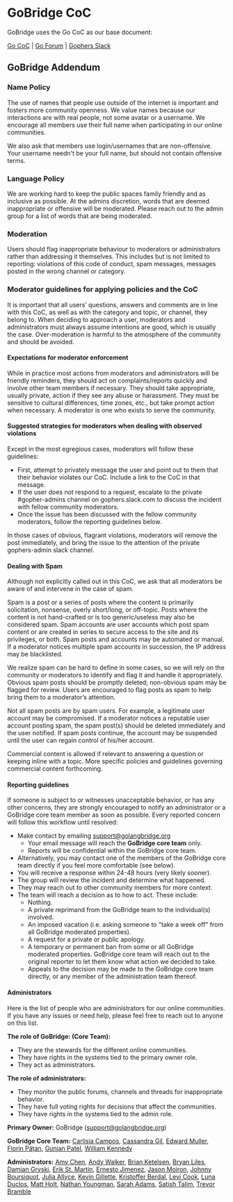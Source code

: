 # GoBridge CoC

GoBridge uses the Go CoC as our base document:

[Go CoC](https://golang.org/conduct) | [Go Forum](https://forum.golangbridge.org/) | [Gophers Slack](http://invite.slack.golangbridge.org)

## GoBridge Addendum

### Name Policy
The use of names that people use outside of the internet is important and fosters more community openness. We value names because our interactions are with real people, not some avatar or a username. We encourage all members use their full name when participating in our online communities.

We also ask that members use login/usernames that are non-offensive. Your username needn't be your full name, but should not contain offensive terms.

### Language Policy
We are working hard to keep the public spaces family friendly and as inclusive as possible. At the admins discretion, words that are deemed inappropriate or offensive will be moderated. Please reach out to the admin group for a list of words that are being moderated.

### Moderation
Users should flag inappropriate behaviour to moderators or administrators rather than addressing it themselves. This includes but is not limited to reporting: violations of this code of conduct, spam messages, messages posted in the wrong channel or category.

### Moderator guidelines for applying policies and the CoC
It is important that all users’ questions, answers and comments are in line with this CoC, as well as with the category and topic, or channel, they belong to. When deciding to approach a user, moderators and administrators must always assume intentions are good, which is usually the case. Over-moderation is harmful to the atmosphere of the community and should be avoided.

#### Expectations for moderator enforcement
While in practice most actions from moderators and administrators will be friendly reminders, they should act on complaints/reports quickly and involve other team members if necessary. They should take appropriate, usually private, action if they see any abuse or harassment. They must be sensitive to cultural differences, time zones, etc., but take prompt action when necessary. A moderator is one who exists to serve the community.

#### Suggested strategies for moderators when dealing with observed violations
Except in the most egregious cases, moderators will follow these guidelines:
- First, attempt to privately message the user and point out to them that their behavior violates our CoC. Include a link to the CoC in that message.
- If the user does not respond to a request, escalate to the private #gopher-admins channel on gophers.slack.com to discuss the incident with fellow community moderators.
- Once the issue has been discussed with the fellow community moderators, follow the reporting guidelines below.

In those cases of obvious, flagrant violations, moderators will remove the post immediately, and bring the issue to the attention of the private gophers-admin slack channel.

#### Dealing with Spam
Although not explicitly called out in this CoC, we ask that all moderators be aware of and intervene in the case of spam.

Spam is a post or a series of posts where the content is primarily solicitation, nonsense, overly short/long, or off-topic. Posts where the content is not hand-crafted or is too generic/useless may also be considered spam. Spam accounts are user accounts which post spam content or are created in series to secure access to the site and its privileges, or both. Spam posts and accounts may be automated or manual. If a moderator notices multiple spam accounts in succession, the IP address may be blacklisted.

We realize spam can be hard to define in some cases, so we will rely on the community or moderators to identify and flag it and handle it appropriately. Obvious spam posts should be promptly deleted; non-obvious spam may be flagged for review. Users are encouraged to flag posts as spam to help bring them to a moderator’s attention.

Not all spam posts are by spam users. For example, a legitimate user account may be compromised. If a moderator notices a reputable user account posting spam, the spam post(s) should be deleted immediately and the user notified. If spam posts continue, the account may be suspended until the user can regain control of his/her account.

Commercial content is allowed if relevant to answering a question or keeping inline with a topic. More specific policies and guidelines governing commercial content forthcoming.

#### Reporting guidelines
If someone is subject to or witnesses unacceptable behavior, or has any other concerns, they are strongly encouraged to notify an administrator or a GoBridge core team member as soon as possible. Every reported concern will follow this workflow until resolved:
- Make contact by emailing support@golangbridge.org
  - Your email message will reach the **GoBridge core team** only.
  - Reports will be confidential within the GoBridge core team.
- Alternatively, you may contact one of the members of the GoBridge core team directly if you feel more comfortable (see below).
- You will receive a response within 24-48 hours (very likely sooner).
- The group will review the incident and determine what happened.
- They may reach out to other community members for more context.
- The team will reach a decision as to how to act. These include:
  - Nothing.
  - A private reprimand from the GoBridge team to the individual(s) involved.
  - An imposed vacation (i.e. asking someone to "take a week off" from all GoBridge moderated properties).
  - A request for a private or public apology.
  - A temporary or permanent ban from some or all GoBridge moderated properties. GoBridge core team will reach out to the original reporter to let them know what action we decided to take.
  - Appeals to the decision may be made to the GoBridge core team directly, or any member of the administration team thereof.


#### Administrators
Here is the list of people who are administrators for our online communities. If you have any issues or need help, please feel free to reach out to anyone on this list.

**The role of GoBridge: (Core Team):**
- They are the stewards for the different online communities.
- They have rights in the systems tied to the primary owner role.
- They act as administrators.

**The role of administrators:**
- They monitor the public forums, channels and threads for inappropriate behavior.
- They have full voting rights for decisions that affect the communities.
- They have rights in the systems tied to the admin role.

**Primary Owner:**
GoBridge (support@golangbridge.org)

**GoBridge Core Team:**
[Carlisia Campos](https://twitter.com/carlisia), [Cassandra Gil](https://twitter.com/Cassandraoid), [Edward Muller](https://twitter.com/freeformz), [Florin Pățan](https://twitter.com/dlsniper), [Gunjan Patel](https://twitter.com/Gunjan_Patel1), [William Kennedy](https://twitter.com/goinggodotnet)

**Administrators:**
[Amy Chen](https://twitter.com/TheAmyDance), [Andy Walker](https://twitter.com/alaskacodes), [Brian Ketelsen](https://twitter.com/bketelsen), [Bryan Liles](https://twitter.com/bryanl), [Damian Gryski](https://twitter.com/dgryski), [Erik St. Martin](https://twitter.com/erikstmartin), [Ernesto Jimenez](https://twitter.com/ernesto_jimenez), [Jason Moiron](https://twitter.com/jmoiron), [Johnny Boursiquot](https://twitter.com/jboursiquot), [Julia Allyce](https://twitter.com/julia_allyce), [Kevin Gillette](https://twitter.com/kevingillette), [Kristoffer Berdal](https://twitter.com/flexd), [Levi Cook](https://twitter.com/levicook), [Luna Duclos](https://twitter.com/PSG_Luna), [Matt Holt](https://twitter.com/mholt6), [Nathan Youngman](https://twitter.com/nathany), [Sarah Adams](https://twitter.com/sadamscodes), [Satish Talim](https://twitter.com/IndianGuru), [Trevor Bramble](https://twitter.com/TrevorBramble)

